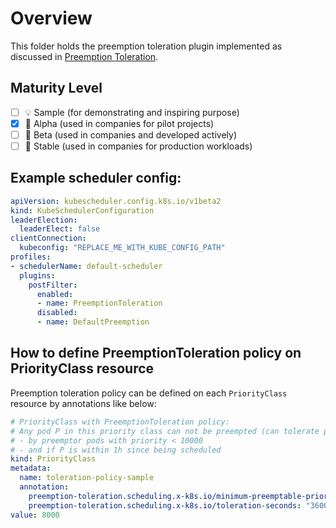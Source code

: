 # Overview

This folder holds the preemption toleration plugin implemented as discussed in [Preemption Toleration](../kep/205-preemption-toleration/README.md).

## Maturity Level

<!-- Check one of the values: Sample, Alpha, Beta, GA -->

- [ ] 💡 Sample (for demonstrating and inspiring purpose)
- [x] 👶 Alpha (used in companies for pilot projects)
- [ ] 👦 Beta (used in companies and developed actively)
- [ ] 👨 Stable (used in companies for production workloads)

## Example scheduler config:

```yaml
apiVersion: kubescheduler.config.k8s.io/v1beta2
kind: KubeSchedulerConfiguration
leaderElection:
  leaderElect: false
clientConnection:
  kubeconfig: "REPLACE_ME_WITH_KUBE_CONFIG_PATH"
profiles:
- schedulerName: default-scheduler
  plugins:
    postFilter:
      enabled:
      - name: PreemptionToleration
      disabled:
      - name: DefaultPreemption
```

## How to define PreemptionToleration policy on PriorityClass resource

Preemption toleration policy can be defined on each `PriorityClass` resource by annotations like below:

```yaml
# PriorityClass with PreemptionToleration policy:
# Any pod P in this priority class can not be preempted (can tolerate preemption)
# - by preemptor pods with priority < 10000
# - and if P is within 1h since being scheduled
kind: PriorityClass
metadata:
  name: toleration-policy-sample
  annotation:
    preemption-toleration.scheduling.x-k8s.io/minimum-preemptable-priority: "10000"
    preemption-toleration.scheduling.x-k8s.io/toleration-seconds: "3600"
value: 8000
```

